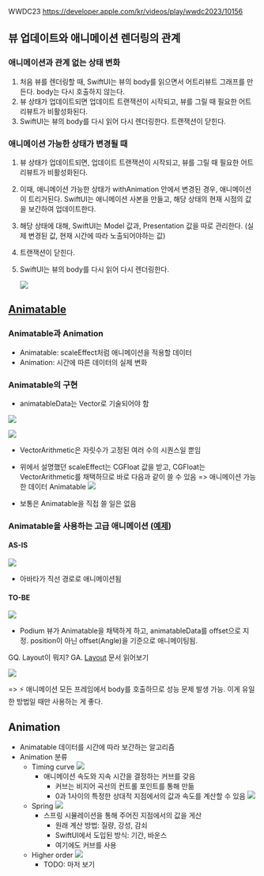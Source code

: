WWDC23
https://developer.apple.com/kr/videos/play/wwdc2023/10156

## 뷰 업데이트와 애니메이션 렌더링의 관계
### 애니메이션과 관계 없는 상태 변화
1. 처음 뷰를 렌더링할 때, SwiftUI는 뷰의 body를 읽으면서 어트리뷰트 그래프를 만든다. body는 다시 호출하지 않는다.
2. 뷰 상태가 업데이트되면 업데이트 트랜잭션이 시작되고, 뷰를 그릴 때 필요한 어트리뷰트가 비활성화된다.
3. SwiftUI는 뷰의 body를 다시 읽어 다시 렌더링한다. 트랜잭션이 닫힌다.

### 애니메이션 가능한 상태가 변경될 때
1. 뷰 상태가 업데이트되면, 업데이트 트랜잭션이 시작되고, 뷰를 그릴 때 필요한 어트리뷰트가 비활성화된다.
2. 이때, 애니메이션 가능한 상태가 withAnimation 안에서 변경된 경우, 애니메이션이 트리거된다. SwiftUI는 애니메이션 사본을 만들고, 해당 상태의 현재 시점의 값을 보간하여 업데이트한다.
3. 해당 상태에 대해, SwiftUI는 Model 값과, Presentation 값을 따로 관리한다. (실제 변경된 값, 현재 시간에 따라 노출되어야하는 값)
4. 트랜잭션이 닫힌다.
5. SwiftUI는 뷰의 body를 다시 읽어 다시 렌더링한다.

	![](Pasted%20image%2020250813163714.png)

## [Animatable](https://developer.apple.com/documentation/SwiftUI/Animatable)
### Animatable과 Animation
- Animatable: scaleEffect처럼 애니메이션을 적용할 데이터
- Animation: 시간에 따른 데이터의 실제 변화

### Animatable의 구현
- animatableData는 Vector로 기술되어야 함

![](Pasted%20image%2020250813165337.png)

![](Pasted%20image%2020250813165402.png)

- VectorArithmetic은 자릿수가 고정된 여러 수의 시퀀스일 뿐임
- 위에서 설명했던 scaleEffect는 CGFloat 값을 받고, CGFloat는 VectorArithmetic를 채택하므로 바로 다음과 같이 쓸 수 있음 => 애니메이션 가능한 데이터 Animatable
	![](Pasted%20image%2020250813165721.png)

- 보통은 Animatable을 직접 쓸 일은 없음
### Animatable을 사용하는 고급 애니메이션 ([예제](https://developer.apple.com/documentation/swiftui/composing_custom_layouts_with_swiftui))
#### AS-IS
![](Pasted%20image%2020250813165835.png)
- 아바타가 직선 경로로 애니메이션됨

#### TO-BE
![](Pasted%20image%2020250813170009.png)
- Podium 뷰가 Animatable을 채택하게 하고, animatableData를 offset으로 지정. position이 아닌 offset(Angle)을 기준으로 애니메이팅됨.

GQ. Layout이 뭐지?
GA. [Layout](https://developer.apple.com/documentation/swiftui/layout) 문서 읽어보기

![](Pasted%20image%2020250813173002.png)

=> ⚡ 애니메이션 모든 프레임에서 body를 호출하므로 성능 문제 발생 가능. 이게 유일한 방법일 때만 사용하는 게 좋다.

## Animation
- Animatable 데이터를 시간에 따라 보간하는 알고리즘
- Animation 분류
	- Timing curve
		![](Pasted%20image%2020250813173442.png)
		- 애니메이션 속도와 지속 시간을 결정하는 커브를 갖음
			- 커브는 비지어 곡선의 컨트롤 포인트를 통해 만듦
			- 0과 1사이의 특정한 상대적 지점에서의 값과 속도를 계산할 수 있음
				![](Pasted%20image%2020250813173713.png)
	- Spring
		![](Pasted%20image%2020250813173957.png)
		- 스프링 시뮬레이션을 통해 주어진 지점에서의 값을 게산
			- 원래 계산 방법: 질량, 강성, 감쇠
			- SwiftUI에서 도입된 방식: 기간, 바운스
			- 여기에도 커브를 사용
	- Higher order
		![](Pasted%20image%2020250813174106.png)
		- TODO: 마저 보기